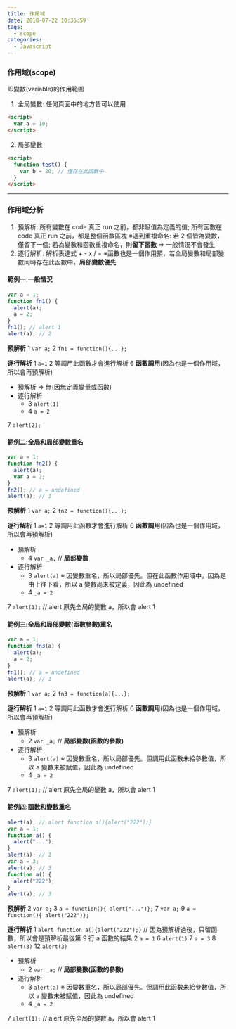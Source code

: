 ```yaml
---
title: 作用域
date: 2018-07-22 10:36:59
tags:
  - scope
categories:
  - Javascript
---
```


### 作用域(scope)

即變數(variable)的作用範圍

1. 全局變數: 任何頁面中的地方皆可以使用

```html
<script>
  var a = 10;
</script>
```

2. 局部變數

```html
<script>
  function test() {
    var b = 20; // 僅存在此函數中
  }
</script>
```

---

### 作用域分析

1. 預解析: 所有變數在 code 真正 run 之前，都非賦值為定義的值; 所有函數在 code 真正 run 之前，都是整個函數區塊
   ※遇到重複命名: 若 2 個皆為變數，僅留下一個; 若為變數和函數重複命名，則**留下函數** => 一般情況不會發生
2. 逐行解析: 解析表達式 + - x / =
   ※函數也是一個作用預，若全局變數和局部變數同時存在此函數中，**局部變數優先**

#### 範例一:一般情況

```javascript
var a = 1;
function fn1() {
  alert(a);
  a = 2;
}
fn1(); // alert 1
alert(a); // 2
```

**預解析**
1 `var a;`
2 `fn1 = function(){...};`

**逐行解析**
1 `a=1`
2 等調用此函數才會進行解析
6 **函數調用**(因為也是一個作用域，所以會再預解析)

- 預解析 => 無(因無定義變量或函數)
- 逐行解析
  - 3 `alert(1)`
  - 4 `a = 2`

7 `alert(2);`

#### 範例二:全局和局部變數重名

```javascript
var a = 1;
function fn2() {
  alert(a);
  var a = 2;
}
fn2(); // a = undefined
alert(a); // 1
```

**預解析**
1 `var a;`
2 `fn2 = function(){...};`

**逐行解析**
1 `a=1`
2 等調用此函數才會進行解析
6 **函數調用**(因為也是一個作用域，所以會再預解析)

- 預解析
  - 4 `var _a;` // **局部變數**
- 逐行解析
  - 3 `alert(a)`
    ※ 因變數重名，所以局部優先。但在此函數作用域中，因為是由上往下看，所以 a 變數尚未被定義，因此為 undefined
  - 4 `_a = 2`

7 `alert(1);` // alert 原先全局的變數 a，所以會 alert 1

#### 範例三:全局和局部變數(函數參數)重名

```javascript
var a = 1;
function fn3(a) {
  alert(a);
  a = 2;
}
fn1(); // a = undefined
alert(a); // 1
```

**預解析**
1 `var a;`
2 `fn3 = function(a){...};`

**逐行解析**
1 `a=1`
2 等調用此函數才會進行解析
6 **函數調用**(因為也是一個作用域，所以會再預解析)

- 預解析
  - 2 `var _a;` // **局部變數(函數的參數)**
- 逐行解析
  - 3 `alert(a)`
    ※ 因變數重名，所以局部優先。但調用此函數未給參數值，所以 a 變數未被賦值，因此為 undefined
  - 4 `_a = 2`

7 `alert(1);` // alert 原先全局的變數 a，所以會 alert 1

#### 範例四:函數和變數重名

```javascript
alert(a); // alert function a(){alert("222");}
var a = 1;
function a() {
  alert("...");
}
alert(a); // 1
var a = 3;
alert(a); // 3
function a() {
  alert("222");
}
alert(a); // 3
```

**預解析**
2 `var a;`
3 `a = function(){ alert("...")};`
7 `var a;`
9 `a = function(){ alert("222")};`

**逐行解析**
1 `alert function a(){alert("222");}` // 因為預解析過後，只留函數，所以會是預解析最後第 9 行 a 函數的結果
2 `a = 1`
6 `alert(1)`
7 `a = 3`
8 `alert(3)`
12 `alert(3)`

- 預解析
  - 2 `var _a;` // **局部變數(函數的參數)**
- 逐行解析
  - 3 `alert(a)`
    ※ 因變數重名，所以局部優先。但調用此函數未給參數值，所以 a 變數未被賦值，因此為 undefined
  - 4 `_a = 2`

7 `alert(1);` // alert 原先全局的變數 a，所以會 alert 1
